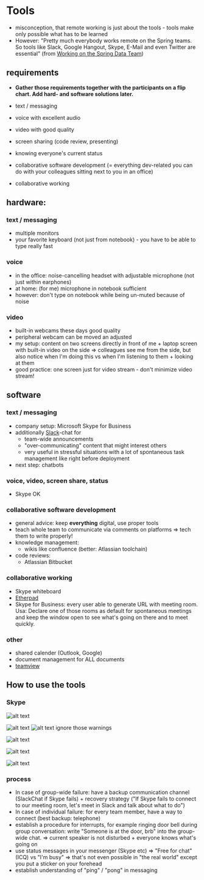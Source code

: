 # Tools
- misconception, that remote working is just about the tools - tools make only possible what has to be learned
- However: "Pretty much everybody works remote on the Spring teams. So tools like Slack, Google Hangout, Skype, E-Mail and even Twitter are essential" (from [Working on the Spring Data Team](http://blog.schauderhaft.de/2017/11/12/working-spring-data-team/))

## requirements

- __Gather those requirements together with the participants on a flip chart. Add hard- and software solutions later.__ 


- text / messaging
- voice with excellent audio
- video with good quality
- screen sharing (code review, presenting)
- knowing everyone's current status
- collaborative software development (= everything dev-related you can do with your colleagues sitting next to you in an office)
- collaborative working

## hardware:
### text / messaging
- multiple monitors
- your favorite keyboard (not just from notebook) - you have to be able to type really fast

### voice
- in the office: noise-cancelling headset with adjustable microphone (not just within earphones)
- at home: (for me) microphone in notebook sufficient
- however: don't type on notebook while being un-muted because of noise

### video
- built-in webcams these days good quality
- peripheral webcam can be moved an adjusted
- my setup: content on two screens directly in front of me + laptop screen with built-in video on the side => colleagues see me from the side, but also notice when I'm doing this vs when I'm listening to them + looking at them
- good practice: one screen just for video stream - don't minimize video stream! 
 
## software
### text / messaging
- company setup: Microsoft Skype for Business
- additionally [Slack](slack.com/)-chat for
    - team-wide announcements
    - "over-communicating" content that might interest others
    - very useful in stressful situations with a lot of spontaneous task management like right before deployment
- next step: chatbots 

### voice, video, screen share, status
- Skype OK

### collaborative software development
- general advice: keep __everything__ digital, use proper tools
- teach whole team to communicate via comments on platforms => tech them to write properly!
- knowledge management:
    - wikis like confluence (better: Atlassian toolchain)
- code reviews:
    - Atlassian Bitbucket

### collaborative working
- Skype whiteboard
- [Etherpad](http://etherpad.org)
- Skype for Business: every user able to generate URL with meeting room. Usa: Declare one of those rooms as default for spontaneous meetings and keep the window open to see what's going on there and to meet quickly.

### other
- shared calender (Outlook, Google)
- document management for ALL documents
- [teamview](https://www.teamviewer.com/de/)

## How to use the tools
### Skype

![alt text](slides/skype_attendeeList.png)

![alt text](slides/skype_attendeeOptions.png)
![alt text](slides/skype_warnings.png)
ignore those warnings

![alt text](slides/skype_sprecheransicht.png)

![alt text](slides/skype_options.png)

![alt text](slides/skype_optionsDetails.png)

### process
- In case of group-wide failure: have a backup communication channel (SlackChat if Skype fails) + recovery strategy ("If Skype fails to connect to our meeting room, let's meet in Slack and talk about what to do")
- In case of individual failure: for every team member, have a way to connect (best backup: telephone)
- establish a procedure for interrupts, for example ringing door bell during group conversation: write "Someone is at the door, brb" into the group-wide chat. => current speaker is not disturbed + everyone knows what's going on 
- use status messages in your messenger (Skype etc) => "Free for chat" (ICQ) vs "I'm busy" => that's not even possible in "the real world" except you put a sticker on your forehead
- establish understanding of "ping" / "pong" in messaging